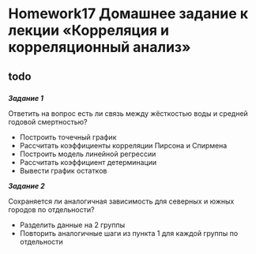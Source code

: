 # Homework17 Домашнее задание к лекции «Корреляция и корреляционный анализ»
## todo

### 

***Задание 1***

Ответить на вопрос есть ли связь между жёсткостью воды и средней годовой смертностью?

* Построить точечный график
* Рассчитать коэффициенты корреляции Пирсона и Спирмена
* Построить модель линейной регрессии
* Рассчитать коэффициент детерминации
* Вывести график остатков


***Задание 2***

Сохраняется ли аналогичная зависимость для северных и южных городов по отдельности?

* Разделить данные на 2 группы
* Повторить аналогичные шаги из пункта 1 для каждой группы по отдельности